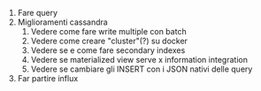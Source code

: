 1) Fare query
2) Miglioramenti cassandra
   1) Vedere come fare write multiple con batch
   2) Vedere come creare "cluster"(?) su docker
   3) Vedere se e come fare secondary indexes
   4) Vedere se materialized view serve x information integration
   5) Vedere se cambiare gli INSERT con i JSON nativi delle query
3) Far partire influx